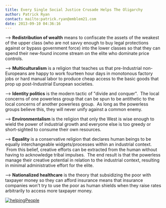 ```yaml
---
title: Every Single Social Justice Crusade Helps The Oligarchy
author: Patrick Ryan
contact: mailto:patrick.ryan@emblem21.com
date: 2013-09-10 04:36:16
---
```


--> **Redistribution of wealth** means to confiscate the assets of the weakest of the upper class (who are not savvy enough to buy legal protections against or bypass government force) into the lower classes so that they can spend their new-found income stream on the elite who dominate price controls.

--> **Multiculturalism** is a religion that teaches us that pre-Industrial non-Europeans are happy to work fourteen hour days in monotonous factory jobs or hard manual labor to produce cheap access to the basic goods that prop up post-Industrial European societies.

--> **Identity politics** is the modern tactic of "divide and conquer".  The local concerns of one powerless group that can be spun to be antithetic to the local concerns of another powerless group.  As long as the powerless groups believe this, they will never unify against a common enemy.

--> **Environmentalism** is the religion that only the West is wise enough to wield the power of industrial growth and everyone else is too greedy or short-sighted to consume their own resources.

--> **Equality** is a conservative religion that declares human beings to be equally interchangeable widgets/processes within an industrial context.  From this belief, creative efforts can be extracted from the human without having to acknowledge tribal impulses.  The end result is that the powerless manage their creative potential in relation to the industrial context, resulting in minimal administrative effort for the elite.

--> **Nationalized healthcare** is the theory that subsidizing the poor with taxpayer money so they can afford insurance means that insurance companies won't try to use the poor as human shields when they raise rates arbitrarily to access more taxpayer money.

[![helpingPeople](/images/helpingPeople2.jpg)](/images/helpingPeople2.jpg)